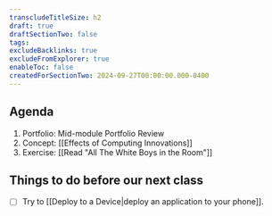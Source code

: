 ```yaml
---
transcludeTitleSize: h2
draft: true
draftSectionTwo: false
tags:
excludeBacklinks: true
excludeFromExplorer: true
enableToc: false
createdForSectionTwo: 2024-09-27T00:00:00.000-0400
---
```

## Agenda
1. Portfolio: Mid-module Portfolio Review
4. Concept: [[Effects of Computing Innovations]]
5. Exercise: [[Read "All The White Boys in the Room"]]

## Things to do before our next class

- [ ] Try to [[Deploy to a Device|deploy an application to your phone]].